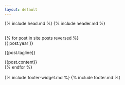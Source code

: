 ```yaml
---
layout: default
---
```


{% include head.md %}
{% include header.md %}
         <div class="section-timeline">
            <div class="container">
               <div class="timeline_component">
                  <div class="timeline_progress">
                  <div data-w-id="jan2012" class="timeline_progress-bar"></div>
                  </div>   
 {% for post in site.posts reversed %}
                    <div data-w-id="scroll-2" class="timeline_item">
                     <div id="june16-t" class="timeline_left">
                        <div class="timeline_date-text">{{ post.year }}
                             <p> {{post.tagline}}</p>
                        </div>
                     </div>
                     <div id="june2016" class="timeline_centre">
                        <div class="timeline_circle"></div>
                     </div>
                     {{post.content}}
                  </div>
{% endfor %}
				  <div class="overlay-fade-bottom"></div>
                  <div class="overlay-fade-top"></div>
               </div>
            </div>
         </div>					
{% include footer-widget.md %}
{% include footer.md %}